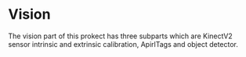 # Vision
The vision part of this prokect has three subparts which are KinectV2 sensor intrinsic and extrinsic calibration, ApirlTags and object detector.

